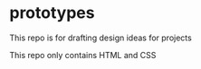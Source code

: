 # prototypes

This repo is for drafting design ideas for projects

This repo only contains HTML and CSS
